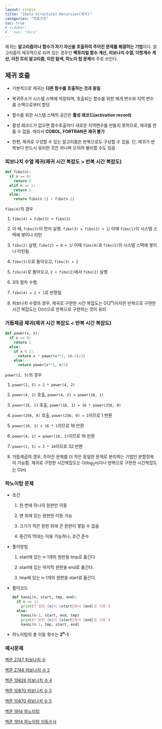 ```yaml
---
layout: single
title: "[Data Structure] Recursion(제귀)"
categories: "자료구조"
toc: true
# sidebar:
#   nav: "docs"
---
```


제귀는 **알고리즘이나 함수가 자기 자신을 호출하여 주어진 문제를 해결하는 기법**이다. 알고리즘이 제귀적으로 되어 있는 경우인 **팩토리얼 함수 계산, 피보나치 수열, 이항계수 계산, 이진 트리 알고리즘, 이진 탐색, 하노이 탑 문제**에 주로 쓰인다.

## 제귀 호출

- 기본적으로 제귀는 **다른 함수를 호출하는 것과 동일**

- 복귀주소가 시스템 스택에 저장되며, 호출되는 함수를 위한 매개 변수와 지역 변수를 스택으로부터 할당

- 함수를 위한 시스템 스택의 공간은 **활성 레코드(activation record)**

- 활성 레코드가 없으면 함수호출마다 새로운 지역변수를 만들지 못하므로, 제귀를 만들 수 없음. 따라서 **COBOL, FORTRAN은 제귀 불가**

- 한편, 제귀로 구성할 수 있는 알고리즘은 반복으로도 구성할 수 있음. 단, 제귀가 반복보다 반드시 유리한 것은 아니며 오히려 불리할 수도 있음

### 피보나치 수열 제귀(제귀 시간 복잡도 > 반복 시간 복잡도)

```python
def fibo(n):
  if n == 0:
    return 0
  elif n == 1:
    return 1
  else:
    return fibo(n-1) + fibo(n-2)
```

`fibo(4)`의 경우

1. `fibo(4) = fibo(3) + fibo(2)`

2. 이 때, `fibo(3)`이 먼저 실행. `fibo(3) = fibo(2) + 1`/ 이때 `fibo(1)`이 시스템 스택에 쌓이나 리턴

3. `fibo(2)` 실행, `fibo(2) = 0 + 1`/ 이때 `fibo(0)`과 `fibo(1)`이 시스템 스택에 쌓이나 리턴됨.

4. `fibo(3)`으로 돌아오고, `fibo(3) = 2`

5. `fibo(4)`로 돌아오고, `2 + fibo(2)`에서 `fibo(2)` 실행

6. 3의 절차 수행.

7. `fibo(4) = 2 + 1`로 반환됨

8. 피보나치 수열의 경우, 제귀로 구현한 시간 복잡도는 O(2<sup>n</sup>)이지만 반복으로 구현한 시간 복잡도는 O(n)으로 반복으로 구현하는 것이 유리

### 거듭제곱 제귀(제귀 시간 복잡도 < 반복 시간 복잡도)

```python
def power(x, n):
  if n == 0:
    return 1
  else:
    if x % 2:
      return x * power(x**2, (n-1)/2)
    else:
      return power(x**2, n/2)
```

`power(2, 5)`의 경우

1. `power(2, 5) = 2 * power(4, 2)`

2. `power(4, 2)` 호출, `power(4, 2) = power(16, 1)`

3. `power(16, 1)` 호출, `power(16, 1) = 16 * power(256, 0)`

4. `power(256, 0)` 호출, `power(256, 0) = 1`이므로 1 반환

5. `power(16, 1) = 16 * 1`이므로 16 반환

6. `power(4, 2) = power(16, 1)`이므로 16 반환

7. `power(2, 5) = 2 * 16`이므로 32 반환

8. 거듭제곱의 경우, 주어진 문제를 더 작은 동일한 문제로 분리하는 기법인 분할정복이 가능함. 제귀로 구현한 시간복잡도는 O(log<sub>2</sub>n)이나 반복으로 구현한 시간복잡도는 O(n)

### 하노이탑 문제

- 조건

  1. 한 번에 하나의 원판만 이동

  2. 맨 위에 있는 원판만 이동 가능

  3. 크기가 작은 원판 위에 큰 원판이 쌓일 수 없음

  4. 중간의 막대는 이용 가능하나, 조건 준수

- 풀이방법

  1. start에 있는 n-1개의 원판을 tmp로 옮긴다

  2. start에 있는 마지막 원판을 end로 옮긴다.

  3. tmp에 있는 n-1개의 원판을 start로 옮긴다.

- 풀이코드
  ```python
  def hanoi(n, start, tmp, end):
    if n == 1:
      print(f'원판 {n}이 {start}에서 {end}로 이동')
    else:
      hanoi(n-1, start, end, tmp)
      print(f'원판 {n}이 {start}에서 {end}로 이동')
      hanoi(n-1, tmp, start, end)
  ```
- 하노이탑의 총 이동 횟수는 **2<sup>n</sup>-1**

### 예시문제

[백준 2747 피보나치 수](https://www.acmicpc.net/problem/2747)

[백준 2748 피보나치 수 2](https://www.acmicpc.net/problem/2748)

[백준 10826 피보나치 수 4](https://www.acmicpc.net/problem/10826)

[백준 10870 피보나치 수 5](https://www.acmicpc.net/problem/10870)

[백준 10870 피보나치 수 5](https://www.acmicpc.net/problem/10870)

[백준 1914 하노이탑](https://www.acmicpc.net/problem/1914)

[백준 1914 하노이탑 이동순서](https://www.acmicpc.net/problem/11729)
